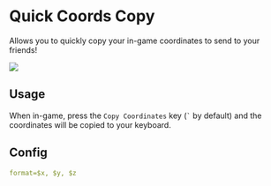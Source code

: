 # Quick Coords Copy
Allows you to quickly copy your in-game coordinates to send to your friends!

![](https://cdn.discordapp.com/attachments/838048982873538572/1006522579223330866/unknown.png)

## Usage
When in-game, press the `Copy Coordinates` key (<code>`</code> by default) and the coordinates will be copied to your keyboard.

## Config
```yaml
format=$x, $y, $z
```
